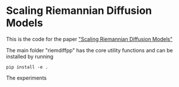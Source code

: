 # Scaling Riemannian Diffusion Models

This is the code for the paper ["Scaling Riemannian Diffusion Models"](https://arxiv.org/abs/2306.04675)

The main folder "riemdiffpp" has the core utility functions and can be installed by running
```
pip install -e .
```

The experiments